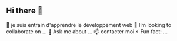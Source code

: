 ## Hi there 👋

🌱 je suis entrain d'apprendre le développement web
👯 I’m looking to collaborate on ...
💬 Ask me about ...
📫 contacter moi
⚡ Fun fact: ...

<!--
**r-stephane/r-stephane** is a ✨ _special_ ✨ repository because its `README.md` (this file) appears on your GitHub profile.

Here are some ideas to get you started:

- 🔭 I’m currently working on ...
- 🌱 I’m currently learning ...
- 👯 I’m looking to collaborate on ...
- 🤔 I’m looking for help with ...
- 💬 Ask me about ...
- 📫 How to reach me: ...
- 😄 Pronouns: ...
- ⚡ Fun fact: ...
-->
